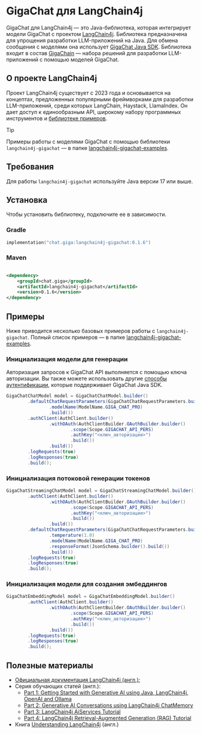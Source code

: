 # GigaChat для LangChain4j

GigaChat для LangChain4j — это Java-библиотека, которая интегрирует модели GigaChat c проектом [LangChain4j](https://docs.langchain4j.dev/).
Библиотека предназначена для упрощения разработки LLM-приложений на Java.
Для обмена сообщения с моделями она использует [GigaChat Java SDK](https://github.com/ai-forever/gigachat-java/).
Библиотека входит в состав [GigaChain](https://github.com/ai-forever/gigachain/) — набора решений для разработки LLM-приложений с помощью моделей GigaChat.

## О проекте LangChain4j

Проект LangChain4j существует с 2023 года и основывается на концептах, предложенных популярными фреймворками для разработки LLM-приложений, среди которых LangChain, Haystack, LlamaIndex.
Он дает доступ к единообразным API, широкому набору программных инструментов и [библиотеке примеров](https://github.com/langchain4j/langchain4j-examples).

> [!TIP]
> Примеры работы с моделями GigaChat с помощью библиотеки `langchain4j-gigachat` — в папке [langchain4j-gigachat-examples](langchain4j-gigachat-examples/README.md).

## Требования

Для работы `langchain4j-gigachat` используйте Java версии 17 или выше.

## Установка

Чтобы установить библиотеку, подключите ее в зависимости.

### Gradle

```kotlin
implementation("chat.giga:langchain4j-gigachat:0.1.6")
```

### Maven

```xml

<dependency>
    <groupId>chat.giga</groupId>
    <artifactId>langchain4j-gigachat</artifactId>
    <version>0.1.6</version>
</dependency>
```

## Примеры

Ниже приводится несколько базовых примеров работы с `langchain4j-gigachat`.
Полный список примеров — в папке [langchain4j-gigachat-examples](langchain4j-gigachat-examples/README.md).

### Инициализация модели для генерации

Авторизация запросов к GigaChat API выполняется с помощью ключа авторизации.
Вы также можете использовать другие [способы аутентификации](https://github.com/ai-forever/gigachat-java/?tab=readme-ov-file#%D1%81%D0%BF%D0%BE%D1%81%D0%BE%D0%B1%D1%8B-%D0%B0%D1%83%D1%82%D0%B5%D0%BD%D1%82%D0%B8%D1%84%D0%B8%D0%BA%D0%B0%D1%86%D0%B8%D0%B8), которые поддерживает GigaChat Java SDK.

```java
GigaChatChatModel model = GigaChatChatModel.builder()
        .defaultChatRequestParameters(GigaChatChatRequestParameters.builder()
                .modelName(ModelName.GIGA_CHAT_PRO)
                .build())
        .authClient(AuthClient.builder()
                .withOAuth(AuthClientBuilder.OAuthBuilder.builder()
                        .scope(Scope.GIGACHAT_API_PERS)
                        .authKey("<ключ_авторизации>")
                        .build())
                .build())
        .logRequests(true)
        .logResponses(true)
        .build();
```

### Инициализация потоковой генерации токенов

```java
GigaChatStreamingChatModel model = GigaChatStreamingChatModel.builder()
        .authClient(AuthClient.builder()
                .withOAuth(AuthClientBuilder.OAuthBuilder.builder()
                        .scope(Scope.GIGACHAT_API_PERS)
                        .authKey("<ключ_авторизации>")
                        .build())
                .build())
        .defaultChatRequestParameters(GigaChatChatRequestParameters.builder()
                .temperature(1.0)
                .modelName(ModelName.GIGA_CHAT_PRO)
                .responseFormat(JsonSchema.builder().build())
                .build())
        .logRequests(true)
        .logResponses(true)
        .build();
```

### Инициализация модели для создания эмбеддингов

```java
GigaChatEmbeddingModel model = GigaChatEmbeddingModel.builder()
        .authClient(AuthClient.builder()
                .withOAuth(AuthClientBuilder.OAuthBuilder.builder()
                        .scope(Scope.GIGACHAT_API_PERS)
                        .authKey("<ключ_авторизации>")
                        .build())
                .build())
        .logRequests(true)
        .logResponses(true)
        .build();
```

## Полезные материалы

* [Официальная документация LangChain4j (англ.)](https://docs.langchain4j.dev/intro);
* Серия обучающих статей (англ.):
    * [Part 1: Getting Started with Generative AI using Java, LangChain4j, OpenAI and Ollama](https://www.sivalabs.in/getting-started-with-generative-ai-using-java-langchain4j-openai-ollama/)
    * [Part 2: Generative AI Conversations using LangChain4j ChatMemory](https://www.sivalabs.in/generative-ai-conversations-using-langchain4j-chat-memory/)
    * [Part 3: LangChain4j AiServices Tutorial](https://www.sivalabs.in/langchain4j-ai-services-tutorial/)
    * [Part 4: LangChain4j Retrieval-Augmented Generation (RAG) Tutorial](https://www.sivalabs.in/langchain4j-retrieval-augmented-generation-tutorial/)
* Книга [Understanding LangChain4j](https://agoncal.teachable.com/p/ebook-understanding-langchain4j) (англ.)
